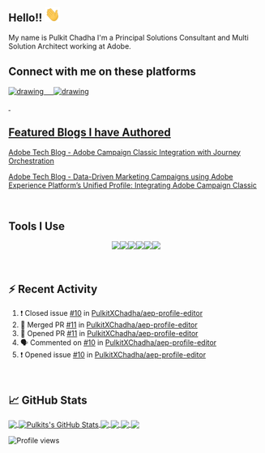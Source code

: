 ## Hello!! <img src="https://github.com/PulkitXChadha/PulkitXChadha/blob/master/wave.gif" width="30px">

My name is Pulkit Chadha I'm a Principal Solutions Consultant and Multi Solution Architect working at Adobe. 

## Connect with me on these platforms

<a href="https://www.linkedin.com/in/pulkitchadha//"><img src="https://res.cloudinary.com/importdata/image/upload/v1595012354/linkedin_t9qiwy.png" alt="drawing" width="100"/> &nbsp;&nbsp;&nbsp;&nbsp;<a href="https://www.kaggle.com/pulkitchadha"><img src="https://res.cloudinary.com/importdata/image/upload/v1595012924/kaggle_ksaktb.png" alt="drawing" width="75"/>
<p>&nbsp;</p>


## Featured Blogs I have Authored

[Adobe Tech Blog - Adobe Campaign Classic Integration with Journey Orchestration](https://medium.com/adobetech/adobe-campaign-classic-integration-with-journey-orchestration-ae577653281)

[Adobe Tech Blog - Data-Driven Marketing Campaigns using Adobe Experience Platform’s Unified Profile: Integrating Adobe Campaign Classic](https://medium.com/adobetech/data-driven-marketing-campaigns-using-adobe-experience-platforms-unified-profile-in-adobe-campaign-9d9a97e183c4)

<p>&nbsp;</p>

## Tools I Use
<p align="center">
  <img src="https://media3.giphy.com/media/ln7z2eWriiQAllfVcn/200w.webp" width="100"><img src="https://i.giphy.com/media/LMt9638dO8dftAjtco/200.webp" width="100"><img src="https://i.giphy.com/media/eNAsjO55tPbgaor7ma/200w.webp" width="100"><img src="https://media3.giphy.com/media/kdFc8fubgS31b8DsVu/giphy.webp" width="100"><img src="https://i.giphy.com/media/KzJkzjggfGN5Py6nkT/200.webp" width="100"><img src="https://i.giphy.com/media/IdyAQJVN2kVPNUrojM/200.webp" width="100">

 <p>&nbsp;</p>
 
 
 ## :zap: Recent Activity

<!--START_SECTION:activity-->
1. ❗️ Closed issue [#10](https://github.com/PulkitXChadha/aep-profile-editor/issues/10) in [PulkitXChadha/aep-profile-editor](https://github.com/PulkitXChadha/aep-profile-editor)
2. 🎉 Merged PR [#11](https://github.com/PulkitXChadha/aep-profile-editor/pull/11) in [PulkitXChadha/aep-profile-editor](https://github.com/PulkitXChadha/aep-profile-editor)
3. 💪 Opened PR [#11](https://github.com/PulkitXChadha/aep-profile-editor/pull/11) in [PulkitXChadha/aep-profile-editor](https://github.com/PulkitXChadha/aep-profile-editor)
4. 🗣 Commented on [#10](https://github.com/PulkitXChadha/aep-profile-editor/issues/10) in [PulkitXChadha/aep-profile-editor](https://github.com/PulkitXChadha/aep-profile-editor)
5. ❗️ Opened issue [#10](https://github.com/PulkitXChadha/aep-profile-editor/issues/10) in [PulkitXChadha/aep-profile-editor](https://github.com/PulkitXChadha/aep-profile-editor)
<!--END_SECTION:activity-->
 
 <p>&nbsp;</p>


## &#x1f4c8; GitHub Stats

<a href="https://github.com/PulkitXChadha/PulkitXChadha">
  <img align="center" src="https://github-readme-stats.vercel.app/api/top-langs/?username=MartinHeinz&hide=java,html&title_color=ffffff&text_color=c9cacc&icon_color=2bbc8a&bg_color=1d1f21" />
</a>

<a href="https://github.com/PulkitXChadha/PulkitXChadha">
  <img align="center" src="https://github-readme-stats.vercel.app/api?username=PulkitXChadha&show_icons=true&line_height=27&count_private=true&title_color=ffffff&text_color=c9cacc&icon_color=2bbc8a&bg_color=1d1f21" alt="Pulkits's GitHub Stats" />
</a>

<a href="https://github.com/PulkitXChadha/aep-offer-decisioning-previewer">
  <img align="center" src="https://github-readme-stats.vercel.app/api/pin/?username=PulkitXChadha&repo=aep-offer-decisioning-previewer&title_color=ffffff&text_color=c9cacc&icon_color=2bbc8a&bg_color=1d1f21" />
</a>

<a href="https://github.com/PulkitXChadha/aio-lib-segmentation-service">
  <img align="center" src="https://github-readme-stats.vercel.app/api/pin/?username=PulkitXChadha&repo=aio-lib-segmentation-service&title_color=ffffff&text_color=c9cacc&icon_color=2bbc8a&bg_color=1d1f21" />
</a>

<a href="https://github.com/PulkitXChadha/AEP-batch-linking-report">
  <img align="center" src="https://github-readme-stats.vercel.app/api/pin/?username=PulkitXChadha&repo=AEP-batch-linking-report&title_color=ffffff&text_color=c9cacc&icon_color=2bbc8a&bg_color=1d1f21" />
</a>

<a href="https://github.com/PulkitXChadha/acc4jo">
  <img align="center" src="https://github-readme-stats.vercel.app/api/pin/?username=PulkitXChadha&repo=acc4jo&title_color=ffffff&text_color=c9cacc&icon_color=2bbc8a&bg_color=1d1f21" />
</a>


<!-- links to social media icons -->

<!-- icons with padding -->

[1.1]: http://i.imgur.com/tXSoThF.png (twitter icon with padding)
[2.1]: http://i.imgur.com/0o48UoR.png (github icon with padding)

<!-- icons without padding -->

[1.2]: http://i.imgur.com/wWzX9uB.png (twitter icon without padding)
[2.2]: http://i.imgur.com/9I6NRUm.png (github icon without padding)
[3.2]: https://raw.githubusercontent.com/MartinHeinz/MartinHeinz/master/linkedin-3-16.png (LinkedIn icon without padding)


<!-- links to your social media accounts -->

[2]: https://github.com/PulkitXChadha
[3]: https://www.linkedin.com/in/pulkitchadha/

![Profile views](https://gpvc.arturio.dev/PulkitXChadha)
<!-- Resources -->
<!-- Icons: https://simpleicons.org/ -->
<!-- GitHub Stats: https://github.com/anuraghazra/github-readme-stats -->
<!-- Emojis: https://emojipedia.org/emoji/ -->
<!-- HTML Emojis: https://www.fileformat.info/index.htm -->
<!-- Shields: https://shields.io/ -->
<!-- Awesome GitHub Profile README: https://github.com/abhisheknaiidu/awesome-github-profile-readme -->
<!--
**PulkitXChadha/PulkitXChadha** is a ✨ _special_ ✨ repository because its `README.md` (this file) appears on your GitHub profile.

Here are some ideas to get you started:

- 🔭 I’m currently working on ...
- 🌱 I’m currently learning ...
- 👯 I’m looking to collaborate on ...
- 🤔 I’m looking for help with ...
- 💬 Ask me about ...
- 📫 How to reach me: ...
- 😄 Pronouns: ...
- ⚡ Fun fact: ...
-->

